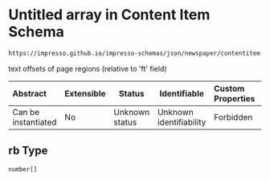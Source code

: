 # Untitled array in Content Item Schema

```txt
https://impresso.github.io/impresso-schemas/json/newspaper/contentitem.schema.json#/properties/rb
```

text offsets of page regions (relative to 'ft' field)


| Abstract            | Extensible | Status         | Identifiable            | Custom Properties | Additional Properties | Access Restrictions | Defined In                                                                         |
| :------------------ | ---------- | -------------- | ----------------------- | :---------------- | --------------------- | ------------------- | ---------------------------------------------------------------------------------- |
| Can be instantiated | No         | Unknown status | Unknown identifiability | Forbidden         | Allowed               | none                | [contentitem.schema.json\*](../out/contentitem.schema.json "open original schema") |

## rb Type

`number[]`
